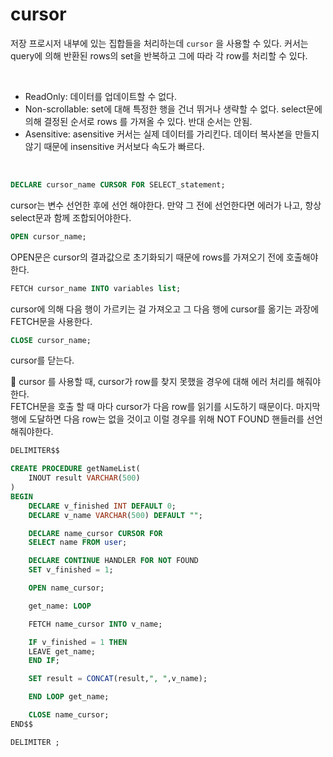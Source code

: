# cursor

저장 프로시저 내부에 있는 집합들을 처리하는데 `cursor` 을 사용할 수 있다. 커서는 query에 의해 반환된 rows의 set을 반복하고 그에 따라 각 row를 처리할 수 있다.

<br>

- ReadOnly: 데이터를 업데이트할 수 없다.
- Non-scrollable: set에 대해 특정한 행을 건너 뛰거나 생략할 수 없다. select문에 의해 결정된 순서로 rows 를 가져올 수 있다. 반대 순서는 안됨.
- Asensitive: asensitive 커서는 실제 데이터를 가리킨다. 데이터 복사본을 만들지 않기 때문에 insensitive 커서보다 속도가 빠르다.

<br>

```sql
DECLARE cursor_name CURSOR FOR SELECT_statement;
```

cursor는 변수 선언한 후에 선언 해야한다. 만약 그 전에 선언한다면 에러가 나고, 항상 select문과 함께 조합되어야한다.

```sql
OPEN cursor_name;
```

OPEN문은 cursor의 결과값으로 초기화되기 때문에 rows를 가져오기 전에 호출해야한다.

```sql
FETCH cursor_name INTO variables list;
```

cursor에 의해 다음 행이 가르키는 걸 가져오고 그 다음 행에 cursor를 옮기는 과장에 FETCH문을 사용한다.

```sql
CLOSE cursor_name;
```

cursor를 닫는다.
<br>

:rotating_light: cursor 를 사용할 때, cursor가 row를 찾지 못했을 경우에 대해 에러 처리를 해줘야한다.
<br>
FETCH문을 호출 할 때 마다 cursor가 다음 row를 읽기를 시도하기 때문이다. 마지막 행에 도달하면 다음 row는 없을 것이고 이럴 경우를 위해 NOT FOUND 핸들러를 선언해줘야한다.

```sql
DELIMITER$$

CREATE PROCEDURE getNameList(
    INOUT result VARCHAR(500)
)
BEGIN
    DECLARE v_finished INT DEFAULT 0;
    DECLARE v_name VARCHAR(500) DEFAULT "";

    DECLARE name_cursor CURSOR FOR
    SELECT name FROM user;

    DECLARE CONTINUE HANDLER FOR NOT FOUND
    SET v_finished = 1;

    OPEN name_cursor;

    get_name: LOOP

    FETCH name_cursor INTO v_name;

    IF v_finished = 1 THEN
    LEAVE get_name;
    END IF;

    SET result = CONCAT(result,", ",v_name);

    END LOOP get_name;

    CLOSE name_cursor;
END$$

DELIMITER ;
```
